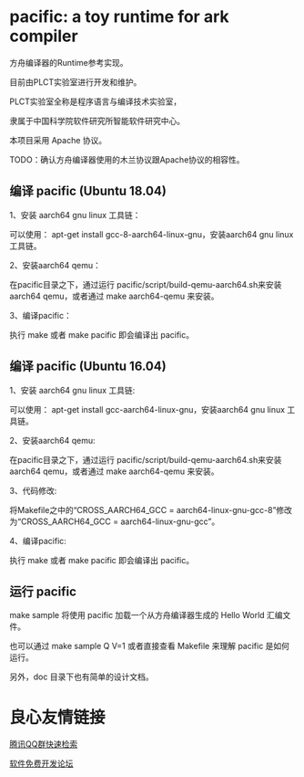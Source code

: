 # pacific: a toy runtime for ark compiler

方舟编译器的Runtime参考实现。

目前由PLCT实验室进行开发和维护。

PLCT实验室全称是程序语言与编译技术实验室，

隶属于中国科学院软件研究所智能软件研究中心。

本项目采用 Apache 协议。

TODO：确认方舟编译器使用的木兰协议跟Apache协议的相容性。

## 编译 pacific (Ubuntu 18.04)
1、安装 aarch64 gnu linux 工具链：

  可以使用： apt-get install gcc-8-aarch64-linux-gnu，安装aarch64 gnu linux 工具链。

2、安装aarch64 qemu：

  在pacific目录之下，通过运行 pacific/script/build-qemu-aarch64.sh来安装aarch64 qemu，或者通过 make aarch64-qemu 来安装。

3、编译pacific：

  执行 make 或者 make pacific 即会编译出 pacific。

## 编译 pacific (Ubuntu 16.04)
1、安装 aarch64 gnu linux 工具链:

  可以使用： apt-get install gcc-aarch64-linux-gnu，安装aarch64 gnu linux 工具链。

2、安装aarch64 qemu:

  在pacific目录之下，通过运行 pacific/script/build-qemu-aarch64.sh来安装aarch64 qemu，或者通过 make aarch64-qemu 来安装。

3、代码修改:

  将Makefile之中的“CROSS_AARCH64_GCC = aarch64-linux-gnu-gcc-8”修改为“CROSS_AARCH64_GCC = aarch64-linux-gnu-gcc”。

4、编译pacific:

  执行 make 或者 make pacific 即会编译出 pacific。

## 运行 pacific

make sample 将使用 pacific 加载一个从方舟编译器生成的 Hello World 汇编文件。

也可以通过 make sample Q V=1 或者直接查看 Makefile 来理解 pacific 是如何运行。

另外，doc 目录下也有简单的设计文档。


 # 良心友情链接

[腾讯QQ群快速检索](http://u.720life.cn/s/8cf73f7c)

[软件免费开发论坛](http://u.720life.cn/s/bbb01dc0)